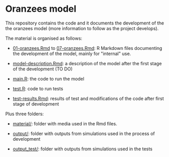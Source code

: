# Oranzees model

This repository contains the code and it documents the development of the the oranzees model (more information to follow as the project develops).

The material is organised as follows:

* [01-oranzees.Rmd](01-oranzees.Rmd) to [07-oranzees.Rmd](07-oranzees.Rmd): R Markdown files documenting the development of the model, mainly for "internal" use.

* [model-description.Rmd](model-description.Rmd): a description of the model after the first stage of the development (TO DO)

* [main.R](main.R): the code to run the model

* [test.R](test.R): code to run tests

* [test-results.Rmd](test-results.Rmd): results of test and modifications of the code after first stage of development

Plus three folders:

* [material/](material): folder with media used in the Rmd files.

* [output/](output): folder with outputs from simulations used in the process of development

* [output_test/](output_test): folder with outputs from simulations used in the tests